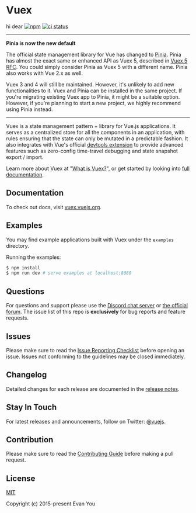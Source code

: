 # Vuex
hi dear
[![npm](https://img.shields.io/npm/v/vuex.svg)](https://npmjs.com/package/vuex)
[![ci status](https://circleci.com/gh/vuejs/vuex/tree/main.png?style=shield)](https://circleci.com/gh/vuejs/vuex)

---

**Pinia is now the new default**

The official state management library for Vue has changed to [Pinia](https://pinia.vuejs.org). Pinia has almost the exact same or enhanced API as Vuex 5, described in [Vuex 5 RFC](https://github.com/vuejs/rfcs/pull/271). You could simply consider Pinia as Vuex 5 with a different name. Pinia also works with Vue 2.x as well.

Vuex 3 and 4 will still be maintained. However, it's unlikely to add new functionalities to it. Vuex and Pinia can be installed in the same project. If you're migrating existing Vuex app to Pinia, it might be a suitable option. However, if you're planning to start a new project, we highly recommend using Pinia instead.

---

Vuex is a state management pattern + library for Vue.js applications. It serves as a centralized store for all the components in an application, with rules ensuring that the state can only be mutated in a predictable fashion. It also integrates with Vue's official [devtools extension](https://github.com/vuejs/vue-devtools) to provide advanced features such as zero-config time-travel debugging and state snapshot export / import.

Learn more about Vuex at "[What is Vuex?](https://vuex.vuejs.org/)", or get started by looking into [full documentation](http://vuex.vuejs.org/).

## Documentation

To check out docs, visit [vuex.vuejs.org](https://vuex.vuejs.org/).

## Examples

You may find example applications built with Vuex under the `examples` directory.

Running the examples:

```bash
$ npm install
$ npm run dev # serve examples at localhost:8080
```

## Questions

For questions and support please use the [Discord chat server](https://chat.vuejs.org) or [the official forum](http://forum.vuejs.org). The issue list of this repo is **exclusively** for bug reports and feature requests.

## Issues

Please make sure to read the [Issue Reporting Checklist](https://github.com/vuejs/vuex/blob/main/.github/contributing.md#issue-reporting-guidelines) before opening an issue. Issues not conforming to the guidelines may be closed immediately.

## Changelog

Detailed changes for each release are documented in the [release notes](https://github.com/vuejs/vuex/releases).

## Stay In Touch

For latest releases and announcements, follow on Twitter: [@vuejs](https://twitter.com/vuejs).

## Contribution

Please make sure to read the [Contributing Guide](https://github.com/vuejs/vuex/blob/main/.github/contributing.md) before making a pull request.

## License

[MIT](http://opensource.org/licenses/MIT)

Copyright (c) 2015-present Evan You
